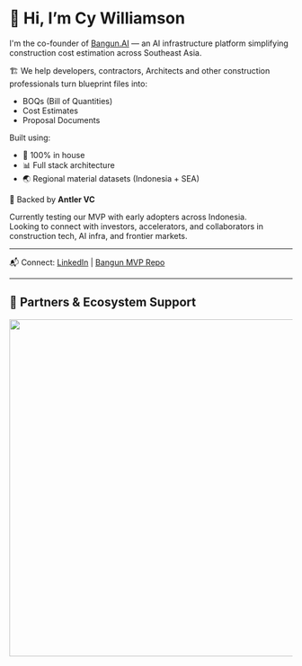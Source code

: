 # 👋 Hi, I’m Cy Williamson

I'm the co-founder of [Bangun.AI](https://github.com/cycorpgpt/bangunai-mvp) — an AI infrastructure platform simplifying construction cost estimation across Southeast Asia.

🏗️ We help developers, contractors, Architects and other construction professionals turn blueprint files into:
- BOQs (Bill of Quantities)
- Cost Estimates
- Proposal Documents

Built using:
- 🧠 100% in house
- 📊 Full stack architecture
- 🌏 Regional material datasets (Indonesia + SEA)

🚀 Backed by **Antler VC**

Currently testing our MVP with early adopters across Indonesia.  
Looking to connect with investors, accelerators, and collaborators in construction tech, AI infra, and frontier markets.

---

📬 Connect: [LinkedIn](https://www.linkedin.com/in/cywilliamson) | [Bangun MVP Repo](https://github.com/cycorpgpt/bangunai-mvp)

---

## 🤝 Partners & Ecosystem Support

<img src="./Bangun.Powered%20By.png" width="600"/>


